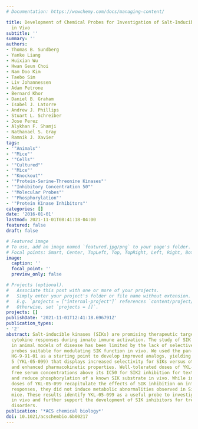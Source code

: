 ```yaml
---
# Documentation: https://wowchemy.com/docs/managing-content/

title: Development of Chemical Probes for Investigation of Salt-Inducible Kinase Function
  in Vivo
subtitle: ''
summary: ''
authors:
- Thomas B. Sundberg
- Yanke Liang
- Huixian Wu
- Hwan Geun Choi
- Nam Doo Kim
- Taebo Sim
- Liv Johannessen
- Adam Petrone
- Bernard Khor
- Daniel B. Graham
- Isabel J. Latorre
- Andrew J. Phillips
- Stuart L. Schreiber
- Jose Perez
- Alykhan F. Shamji
- Nathanael S. Gray
- Ramnik J. Xavier
tags:
- '"Animals"'
- '"Mice"'
- '"Cells"'
- '"Cultured"'
- '"Mice"'
- '"Knockout"'
- '"Protein-Serine-Threonine Kinases"'
- '"Inhibitory Concentration 50"'
- '"Molecular Probes"'
- '"Phosphorylation"'
- '"Protein Kinase Inhibitors"'
categories: []
date: '2016-01-01'
lastmod: 2021-11-01T08:41:18-04:00
featured: false
draft: false

# Featured image
# To use, add an image named `featured.jpg/png` to your page's folder.
# Focal points: Smart, Center, TopLeft, Top, TopRight, Left, Right, BottomLeft, Bottom, BottomRight.
image:
  caption: ''
  focal_point: ''
  preview_only: false

# Projects (optional).
#   Associate this post with one or more of your projects.
#   Simply enter your project's folder or file name without extension.
#   E.g. `projects = ["internal-project"]` references `content/project/deep-learning/index.md`.
#   Otherwise, set `projects = []`.
projects: []
publishDate: '2021-11-01T12:41:18.696791Z'
publication_types:
- '2'
abstract: Salt-inducible kinases (SIKs) are promising therapeutic targets for modulating
  cytokine responses during innate immune activation. The study of SIK inhibition
  in animal models of disease has been limited by the lack of selective small-molecule
  probes suitable for modulating SIK function in vivo. We used the pan-SIK inhibitor
  HG-9-91-01 as a starting point to develop improved analogs, yielding a novel probe
  5 (YKL-05-099) that displays increased selectivity for SIKs versus other kinases
  and enhanced pharmacokinetic properties. Well-tolerated doses of YKL-05-099 achieve
  free serum concentrations above its IC50 for SIK2 inhibition for textgreater16 h
  and reduce phosphorylation of a known SIK substrate in vivo. While in vivo active
  doses of YKL-05-099 recapitulate the effects of SIK inhibition on inflammatory cytokine
  responses, they did not induce metabolic abnormalities observed in Sik2 knockout
  mice. These results identify YKL-05-099 as a useful probe to investigate SIK function
  in vivo and further support the development of SIK inhibitors for treatment of inflammatory
  disorders.
publication: '*ACS chemical biology*'
doi: 10.1021/acschembio.6b00217
---
```

